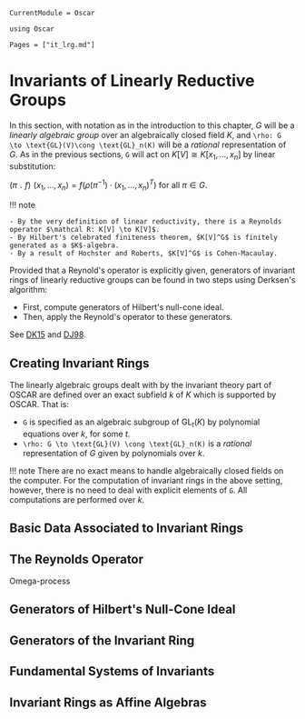 ```@meta
CurrentModule = Oscar
```

```@setup oscar
using Oscar
```

```@contents
Pages = ["it_lrg.md"]
```

# Invariants of Linearly Reductive Groups

In this section, with notation as in the introduction to this chapter, $G$ will be a *linearly algebraic group* over an algebraically closed field $K$, and ``\rho: G \to \text{GL}(V)\cong \text{GL}_n(K)`` will be a *rational* representation of $G$. As in the previous sections, ``G`` will act on $K[V]\cong K[x_1, \dots, x_n]$ by linear substitution:

$(\pi \;\!  . \;\! f) \;\! (x_1, \dots, x_n)  = f(\rho(\pi^{-1}) \cdot (x_1, \dots, x_n)^T) \text{ for all } \pi\in G.$

!!! note
    
    - By the very definition of linear reductivity, there is a Reynolds operator $\mathcal R: K[V] \to K[V]$. 
    - By Hilbert's celebrated finiteness theorem, $K[V]^G$ is finitely generated as a $K$-algebra.
    - By a result of Hochster and Roberts, $K[V]^G$ is Cohen-Macaulay. 

Provided that a Reynold's operator is explicitly given, generators of invariant rings of linearly reductive groups can be found in two steps using Derksen's algorithm:

- First, compute generators of Hilbert's null-cone ideal.
- Then, apply the Reynold's operator to these generators.

See [DK15](@cite) and [DJ98](@cite).

## Creating Invariant Rings

The linearly algebraic groups dealt with by the invariant theory part of OSCAR  are defined over an exact subfield $k$ of $K$ which is supported by OSCAR. That is:

- ``G`` is  specified as an algebraic subgroup of $\text{GL}_t(K)$ by polynomial equations over $k$,  for some $t$.
- ``\rho: G \to \text{GL}(V) \cong \text{GL}_n(K)`` is a *rational* representation of $G$ given by polynomials over $k$.

!!! note
    There are no exact means to handle algebraically closed fields on the computer. For the computation of invariant rings in the above setting, however, there is no need to deal with explicit elements of ``G``. All computations are performed over $k$.

## Basic Data Associated to Invariant Rings

## The Reynolds Operator

Omega-process

## Generators of Hilbert's Null-Cone Ideal

## Generators of the Invariant Ring

## Fundamental Systems of Invariants

## Invariant Rings as Affine Algebras






